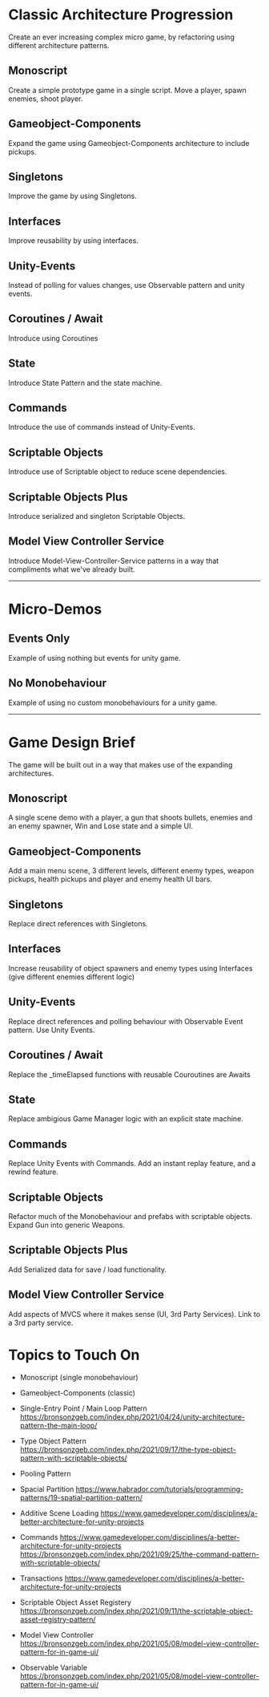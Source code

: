 # Classic Architecture Progression

Create an ever increasing complex micro game, by refactoring using different architecture patterns.

## Monoscript

Create a simple prototype game in a single script. Move a player, spawn enemies, shoot player.

## Gameobject-Components

Expand the game using Gameobject-Components architecture to include pickups.

## Singletons

Improve the game by using Singletons.

## Interfaces

Improve reusability by using interfaces.

## Unity-Events

Instead of polling for values changes, use Observable pattern and unity events.

## Coroutines / Await

Introduce using Coroutines 

## State 

Introduce State Pattern and the state machine.

## Commands

Introduce the use of commands instead of Unity-Events.

## Scriptable Objects

Introduce use of Scriptable object to reduce scene dependencies.

## Scriptable Objects Plus

Introduce serialized and singleton Scriptable Objects.

## Model View Controller Service

Introduce Model-View-Controller-Service patterns in a way that compliments what we've already built.

___

# Micro-Demos

## Events Only

Example of using nothing but events for unity game.

## No Monobehaviour

Example of using no custom monobehaviours for a unity game.
___
# Game Design Brief

The game will be built out in a way that makes use of the expanding architectures.

## Monoscript
    
A single scene demo with a player, a gun that shoots bullets, enemies and an enemy spawner, Win and Lose state and a simple UI.

## Gameobject-Components

Add a main menu scene, 3 different levels, different enemy types, weapon pickups, health pickups and player and enemy health UI bars.

## Singletons

Replace direct references with Singletons.

## Interfaces

Increase reusability of object spawners and enemy types using Interfaces (give different enemies different logic)

## Unity-Events

Replace direct references and polling behaviour with Observable Event pattern. Use Unity Events.

## Coroutines / Await

Replace the _timeElapsed functions with reusable Couroutines are Awaits

## State

Replace ambigious Game Manager logic with an explicit state machine.

## Commands

Replace Unity Events with Commands. Add an instant replay feature, and a rewind feature.

## Scriptable Objects

Refactor much of the Monobehaviour and prefabs with scriptable objects. Expand Gun into generic Weapons.

## Scriptable Objects Plus

Add Serialized data for save / load functionality.

## Model View Controller Service

Add aspects of MVCS where it makes sense (UI, 3rd Party Services). Link to a 3rd party service.

# Topics to Touch On

- Monoscript (single monobehaviour)

- Gameobject-Components (classic)

- Single-Entry Point / Main Loop Pattern 
https://bronsonzgeb.com/index.php/2021/04/24/unity-architecture-pattern-the-main-loop/

- Type Object Pattern
https://bronsonzgeb.com/index.php/2021/09/17/the-type-object-pattern-with-scriptable-objects/

- Pooling Pattern

- Spacial Partition
https://www.habrador.com/tutorials/programming-patterns/19-spatial-partition-pattern/

- Additive Scene Loading 
https://www.gamedeveloper.com/disciplines/a-better-architecture-for-unity-projects

- Commands 
https://www.gamedeveloper.com/disciplines/a-better-architecture-for-unity-projects
https://bronsonzgeb.com/index.php/2021/09/25/the-command-pattern-with-scriptable-objects/

- Transactions 
https://www.gamedeveloper.com/disciplines/a-better-architecture-for-unity-projects

- Scriptable Object Asset Registery
https://bronsonzgeb.com/index.php/2021/09/11/the-scriptable-object-asset-registry-pattern/

- Model View Controller
https://bronsonzgeb.com/index.php/2021/05/08/model-view-controller-pattern-for-in-game-ui/

- Observable Variable
https://bronsonzgeb.com/index.php/2021/05/08/model-view-controller-pattern-for-in-game-ui/